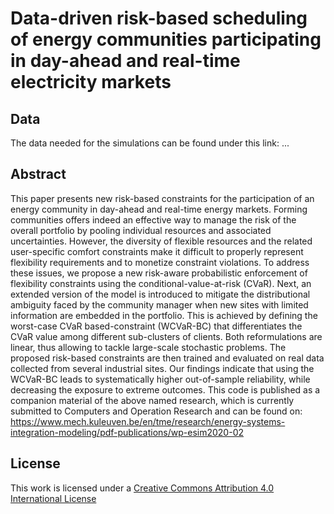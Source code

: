 # Data-driven risk-based scheduling of energy communities participating in day-ahead and real-time electricity markets


Data
--------
The data needed for the simulations can be found under this link:
...

Abstract
--------
This paper presents new risk-based constraints for the participation of an energy community in day-ahead and real-time energy markets. Forming communities offers indeed an effective way to manage the risk of the overall portfolio by pooling individual resources and associated uncertainties. However, the diversity of flexible resources and the related user-specific comfort constraints make it difficult to properly represent flexibility requirements and to monetize constraint violations.
To address these issues, we propose a new risk-aware probabilistic enforcement of flexibility constraints using the conditional-value-at-risk (CVaR). Next, an extended version of the model is introduced to mitigate the distributional ambiguity faced by the community manager when new sites with limited information are embedded in the portfolio. This is achieved by defining the worst-case CVaR based-constraint (WCVaR-BC) that differentiates the CVaR value among different sub-clusters of clients.
Both reformulations are linear, thus allowing to tackle large-scale stochastic problems. The proposed risk-based constraints are then trained and evaluated on real data collected from several industrial sites. Our findings indicate that using the WCVaR-BC leads to systematically higher out-of-sample reliability, while decreasing the exposure to extreme outcomes.
This code is published as a companion material of the above named research, which is currently submitted to Computers and Operation Research and can be found on: https://www.mech.kuleuven.be/en/tme/research/energy-systems-integration-modeling/pdf-publications/wp-esim2020-02

License
--------
This work is licensed under a [Creative Commons Attribution 4.0 International License](http://creativecommons.org/licenses/by/4.0/)
